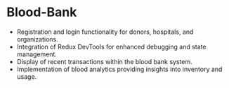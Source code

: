 # Blood-Bank

- Registration and login functionality for donors, hospitals, and organizations.
- Integration of Redux DevTools for enhanced debugging and state management.
- Display of recent transactions within the blood bank system.
- Implementation of blood analytics providing insights into inventory and usage.
